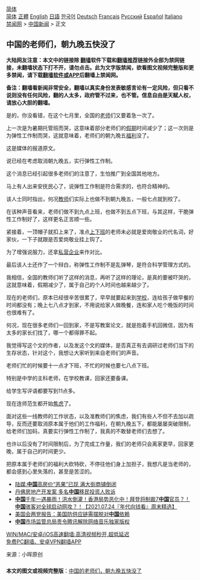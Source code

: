  <!-- 面包屑导航 --> <div class="breadcrumb"><!-- GTranslate: https://gtranslate.io/ -->  <div class="switcher notranslate">  <div class="selected">  <a href="#" onclick="return false;"> 简体</a>  </div>  <div class="option">  <a href="https://www.bannedbook.org" onclick="doGTranslate('zh-CN|zh-CN');jQuery('div.switcher div.selected a').html(jQuery(this).html());return false;" title="简体中文" class="nturl selected"> 简体</a>  <a href="https://www.bannedbook.org/zh-tw/" onclick="doGTranslate('zh-CN|zh-TW');jQuery('div.switcher div.selected a').html(jQuery(this).html());return false;" title="繁體中文" class="nturl"> 正體</a>  <a href="https://www.bannedbook.org/en/" onclick="doGTranslate('zh-CN|en');jQuery('div.switcher div.selected a').html(jQuery(this).html());return false;" title="English" class="nturl"> English</a>  <a href="https://www.bannedbook.org/ja/" onclick="doGTranslate('zh-CN|ja');jQuery('div.switcher div.selected a').html(jQuery(this).html());return false;" title="日本語" class="nturl"> 日語</a>  <a href="https://www.bannedbook.org/ko/" onclick="doGTranslate('zh-CN|ko');jQuery('div.switcher div.selected a').html(jQuery(this).html());return false;" title="한국어" class="nturl"> 한국어</a>  <a href="https://www.bannedbook.org/de/" onclick="doGTranslate('zh-CN|de');jQuery('div.switcher div.selected a').html(jQuery(this).html());return false;" title="Deutsch" class="nturl"> Deutsch</a>  <a href="https://www.bannedbook.org/fr/" onclick="doGTranslate('zh-CN|fr');jQuery('div.switcher div.selected a').html(jQuery(this).html());return false;" title="Français" class="nturl"> Français</a>  <a href="https://www.bannedbook.org/ru/" onclick="doGTranslate('zh-CN|ru');jQuery('div.switcher div.selected a').html(jQuery(this).html());return false;" title="Русский" class="nturl"> Русский</a>  <a href="https://www.bannedbook.org/es/" onclick="doGTranslate('zh-CN|es');jQuery('div.switcher div.selected a').html(jQuery(this).html());return false;" title="Español" class="nturl"> Español</a>  <a href="https://www.bannedbook.org/it/" onclick="doGTranslate('zh-CN|it');jQuery('div.switcher div.selected a').html(jQuery(this).html());return false;" title="Italiano" class="nturl"> Italiano</a>  </div>  </div>      <div class='breadcrumb-sub'><!-- Breadcrumb NavXT 6.3.0 --> <a href="https://www.bannedbook.org/" class="home">禁闻网</a> &gt; <a href="https://www.bannedbook.org/bnews/cnnews/" class="category">中国新闻</a> &gt; 正文</div></div><h2>中国的老师们，朝九晚五快没了</h2> <p class="notice"><b>大陆网友注意：本文中的链接除 <a href="https://github.com/bannedbook/fanqiang" >翻墙</a>软件下载和<a href="https://github.com/killgcd/justmysocks/blob/master/README.md">翻墙推荐</a>链接外全部为禁网链接，未翻墙状态下打不开，请勿点击。此为文字版禁闻，欲看图文视频完整版和更多禁闻，请下载<a href="https://github.com/bannedbook/fanqiang">翻墙软件或APP</a>后翻墙上禁闻网。</p><p>备注：翻墙看新闻非常安全，翻墙以真实身份发表敏感言论有一定风险，但只看不说则没有任何风险，翻的人太多，政府管不过来，也不管。信息自由是天赋人权，请放心大胆的翻墙。</b></p>  <div class="entry"> <p id="conimg">是的，你没看错，在这个七月里，全国的<a href="https://www.bannedbook.org/bnews/tag/%e8%80%81%e5%b8%88/" class="st_tag internal_tag" rel="tag" title="标签 老师 下的日志">老师</a>们又要着急一次了。</p> <p>上一次是为暑期托管班而哭，这意味着部分老师们的<a href="https://www.bannedbook.org/bnews/tag/%E5%81%87%E6%9C%9F/" class="st_tag internal_tag" rel="tag" title="标签 假期 下的日志">假期</a>时间减少了；这一次则是为弹性工作制而哭，这就意味着，老师们的朝九晚五<a href="https://www.bannedbook.org/bnews/tag/%E7%A6%8F%E5%88%A9/" class="st_tag internal_tag" rel="tag" title="标签 福利 下的日志">福利</a>没了。</p> <p>这是媒体的报道原文。</p> <p>说已经在考虑取消朝九晚五，实行弹性工作制。</p> <p>这个消息已经引起很多老师们的注意了，生怕推广到全国其他地方。</p> <p>马上有人出来安抚民心了，说弹性工作制是符合需求的，也符合精神的。</p>  <p>该人士同时指出，何况<a href="https://www.bannedbook.org/bnews/tag/%e6%95%99%e5%b8%88/" class="st_tag internal_tag" rel="tag" title="标签 教师 下的日志">教师</a>们实际上也做不到朝九晚五，一般七点就到校了。</p> <p>在该种声音看来，老师们做不到九点上班，也做不到五点下班，与其这样，干脆弹性工作制好了，这样更名正言顺一些。</p> <p>紧接着，一顶帽子就扣上来了，准点<a href="https://www.bannedbook.org/bnews/tag/%E4%B8%8A%E4%B8%8B%E7%8F%AD/" class="st_tag internal_tag" rel="tag" title="标签 上下班 下的日志">上下班</a>的老师未必就是爱岗敬业的代名词，好家伙，一下子就跟是否爱岗敬业挂上钩了。</p> <p>为了增强说服力，还拿<a href="https://www.bannedbook.org/bnews/tag/%E7%A7%81%E8%90%A5%E4%BC%81%E4%B8%9A/" class="st_tag internal_tag" rel="tag" title="标签 私营企业 下的日志">私营企业</a>来作对比。</p> <p>最后该人士还作了一个辩白，称弹性工作制不是乱弹琴，是符合科学管理方式的。</p> <p>我相信，全国的教师们听了这样的消息，再听了这样的理论，是真的要被吓哭的，这就意味着，假期减少了，属于自己的个人时间也越来越少了。</p>  <p>现在的老师们，原本已经很辛苦很累了，早早就要起来到<a href="https://www.bannedbook.org/bnews/tag/%e5%ad%a6%e6%a0%a1/" class="st_tag internal_tag" rel="tag" title="标签 学校 下的日志">学校</a>，连给孩子做早餐的时间都没有；晚上七八点才到家，不用说给家人做晚餐，连和家人吃个晚饭的时间也很难有了。</p> <p>何况，现在很多老师们一回到家，不是写教案论文，就是抱着手机回微信，因为有太多的家长们找了，哪一个都得罪不起。</p> <p>我觉得写这个文的作者，以及发这个文的媒体，是否真正有去调研过老师们当下的生存状态，针对这个，我想让大家听到来自老师们的声音。</p> <p>老师们忙的时候要十一点才下班，不忙的时候也要七八点下班。</p> <p>特别是中学的主科老师，在学校教课，回家还要备课。</p> <p>给学生写评语都要写到11点多。</p>  <p>现在连师范生都开始<a href="https://www.bannedbook.org/bnews/tag/%E7%84%A6%E8%99%91/" class="st_tag internal_tag" rel="tag" title="标签 焦虑 下的日志">焦虑</a>了。</p> <p>面对这些一线教师的工作状态，以及准教师们的焦虑，我们有些人不但不去加以疏导，反而还要取消原本属于他们的工作福利，在朝九晚五下，都能屡屡突破限制，给老师们加码，真要实行弹性工作制了，我真的不敢替老师们去想了。</p> <p>也许以后没有了时间限制后，为了完成工作量，我们的老师只会离家更早，回家更晚，属于自己的时间更少。</p> <p>把原本属于老师们的福利大砍特砍，不停往他们身上加担子，我想凡是当老师的，都会感到心里失落的，甚至是苦涩的。</p> <ul class='op-related-articles' title='相关阅读'> <li><a href='https://www.bannedbook.org/bnews/cnnews/20210724/1593443.html' target='_blank'>陆媒:<b>中国</b>高房价“恶果”已现 满大街商铺倒闭</a></li> <li><a href='https://www.bannedbook.org/bnews/lifebaike/20210724/1593441.html' target='_blank'>丹佛房地产开发案 多名<b>中国</b>移民投资人败诉</a></li> <li><a href='https://www.bannedbook.org/bnews/taiwannews/20210724/1593435.html' target='_blank'><b>中国</b>千年一遇暴雨！洪水倒灌！香港局势恶化中！拜登将制裁7<b>中国</b>官员？！<b>中国</b>骇客对全球启动网攻？！【2021.07.24『年代向钱看』周末精选】</a></li> <li><a href='https://www.bannedbook.org/bnews/baitai/20210724/1593432.html' target='_blank'>美国会两党报告：美国防供应链需摆脱对<b>中国</b>依赖</a></li> <li><a href='https://www.bannedbook.org/bnews/baitai/20210724/1593431.html' target='_blank'><b>中国</b>市场监管总局责令腾讯解除网络音乐独家版权</a></li> </ul> <p class="texttj"> <a href="https://github.com/bannedbook/fanqiang/wiki/V2ray%E6%9C%BA%E5%9C%BA" target="_blank">WIN/MAC/安卓/iOS高速翻墙:高清视频秒开,超低延迟</a><br/> <a href="https://github.com/bannedbook/fanqiang/wiki/%E7%A6%81%E9%97%BB%E7%BD%91%E5%AE%89%E5%8D%93%E7%BF%BB%E5%A2%99%E6%96%B0%E9%97%BBAPP" target="_blank">免费PC翻墙、安卓VPN翻墙APP</a></p><p> 来源：小晖原创 </p> <a name='sharetosocial'></a>  <div style="margin-bottom:5px;padding-bottom:5px;clear:both"> <div id="archive-pix-1" class="banner-ads"> <!-- AuctionX Display platform tag START --> <div id="26318x728x90x621x_ADSLOT2" clicktrack="%%CLICK_URL_ESC%%"></div> <!-- AuctionX Display platform tag END --> </div> <div id="archive-pix-2" class="banner-ads"> <!-- AuctionX Display platform tag START --> <div id="26315x300x250x621x_ADSLOT2" clicktrack="%%CLICK_URL_ESC%%"></div> <!-- AuctionX Display platform tag END --> </div> </div>  <div id="archive-pix-1" class="banner-ads"> <!-- AuctionX Display platform tag START --> <div id="26318x728x90x621x_ADSLOT3" clicktrack="%%CLICK_URL_ESC%%"></div> <!-- AuctionX Display platform tag END --> </div> <div><b>本文的图文或视频完整版</b>：<a href='https://www.bannedbook.org/bnews/cnnews/20210724/1593442.html'>中国的老师们，朝九晚五快没了</a></div>  </div><!--END ENTRY--> 